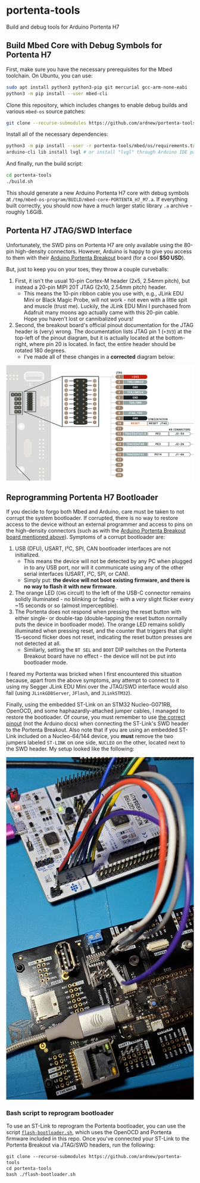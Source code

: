 # portenta-tools
Build and debug tools for Arduino Portenta H7

## Build Mbed Core with Debug Symbols for Portenta H7

First, make sure you have the necessary prerequisites for the Mbed toolchain. On Ubuntu, you can use:

```sh
sudo apt install python3 python3-pip git mercurial gcc-arm-none-eabi
python3 -m pip install --user mbed-cli
```

Clone this repository, which includes changes to enable debug builds and various `mbed-os` source patches:

```sh
git clone --recurse-submodules https://github.com/ardnew/portenta-tools
```

Install all of the necessary dependencies:

```sh
python3 -m pip install --user -r portenta-tools/mbed/os/requirements.txt
arduino-cli lib install lvgl # or install "lvgl" through Arduino IDE package manager
```

And finally, run the build script:

```sh
cd portenta-tools
./build.sh
```

This should generate a new Arduino Portenta H7 core with debug symbols at `/tmp/mbed-os-program/BUILD/mbed-core-PORTENTA_H7_M7.a`. If everything built correctly, you should now have a much larger static library `.a` archive - roughly 1.6GiB.

## Portenta H7 JTAG/SWD Interface

Unfortunately, the SWD pins on Portenta H7 are only available using the 80-pin high-density connectors. However, Arduino is happy to give you access to them with their [Arduino Portenta Breakout](https://store.arduino.cc/usa/portenta-breakout) board (for a cool **$50 USD**).

But, just to keep you on your toes, they throw a couple curveballs: 

1. First, it isn't the usual 10-pin Cortex-M header (2x5, 2.54mm pitch), but instead a 20-pin MIPI 20T JTAG (2x10, 2.54mm pitch) header. 
    - This means the 10-pin ribbon cable you use with, e.g., JLink EDU Mini or Black Magic Probe, will not work - not even with a little spit and muscle (trust me). Luckily, the JLink EDU Mini I purchased from Adafruit many moons ago actually came with this 20-pin cable. Hope you haven't lost or cannibalized yours!
2. Second, the breakout board's official pinout documentation for the JTAG header is (very) wrong. The documentation lists JTAG pin 1 (`+3V3`) at the top-left of the pinout diagram, but it is actually located at the bottom-right, where pin 20 is located. In fact, the entire header should be rotated 180 degrees. 
    - I've made all of these changes in a **corrected** diagram below:

![Corrected JTAG Pinout](extra/jtag-pinout-corrected.png)

## Reprogramming Portenta H7 Bootloader

If you decide to forgo both Mbed and Arduino, care must be taken to not corrupt the system bootloader. If corrupted, there is no way to restore access to the device without an external programmer and access to pins on the high-density connectors (such as with the [Arduino Portenta Breakout board mentioned above](README.md#portenta-h7-jtag-swd-interface)). Symptoms of a corrupt bootloader are:
1. USB (DFU), USART, I²C, SPI, CAN bootloader interfaces are not initialized.
    - This means the device will not be detected by any PC when plugged in to any USB port, nor will it communicate using any of the other serial interfaces (USART, I²C, SPI, or CAN). 
    - Simply put: **the device will not boot existing firmware, and there is no way to flash it with new firmware**.
2. The orange LED (`CHG` circuit) to the left of the USB-C connector remains solidly illuminated - no blinking or fading - with a *very* slight flicker every ~15 seconds or so (almost imperceptible).
3. The Portenta does not respond when pressing the reset button with either single- or double-tap (double-tapping the reset button normally puts the device in bootloader mode). The orange LED remains solidly illuminated when pressing reset, and the counter that triggers that slight 15-second flicker does not reset, indicating the reset button presses are not detected at all.
    - Similarly, setting the `BT SEL` and `BOOT` DIP switches on the Portenta Breakout board have no effect - the device will not be put into bootloader mode.

I feared my Portenta was bricked when I first encountered this situation because, apart from the above symptoms, any attempt to connect to it using my Segger JLink EDU Mini over the JTAG/SWD interface would also fail (using `JLinkGDBServer`, `JFlash`, and `JLinkSTM32`).

Finally, using the embedded ST-Link on an STM32 Nucleo-G071RB, OpenOCD, and some haphazardly-attached jumper cables, I managed to restore the bootloader. Of course, you must remember to use [the correct pinout](extra/jtag-pinout-corrected.png) (not the Arduino docs) when connecting the ST-Link's SWD header to the Portenta Breakout. Also note that if you are using an embedded ST-Link included on a Nucleo-64/144 device, you **must** remove the two jumpers labeled `ST-LINK` on one side, `NUCLEO` on the other, located next to the SWD header. My setup looked like the following:

![Embedded ST-Link on Nucleo used to program Portenta bootloader](extra/nucleo-st-link-portenta.jpg)

### Bash script to reprogram bootloader

To use an ST-Link to reprogram the Portenta bootloader, you can use the script [`flash-bootloader.sh`](flash-bootloader.sh), which uses the OpenOCD and Portenta firmware included in this repo. Once you've connected your ST-Link to the Portenta Breakout via JTAG/SWD headers, run the following:

```
git clone --recurse-submodules https://github.com/ardnew/portenta-tools
cd portenta-tools
bash ./flash-bootloader.sh
```
